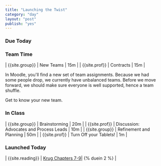 ```yaml
---
title: "Launching the Twist"
category: "day"
layout: "post"
publish: "yes"
---
```


### Due Today


### Team Time

| {{site.group}} | New Teams | 15m |
| {{site.prof}} | Contracts | 15m |

In Moodle, you'll find a new set of team assignments. Because we had some people drop, we currently have unbalanced teams. Before we move forward, we should make sure everyone is well supported, hence a team shuffle.

Get to know your new team.

### In Class

| {{site.group}} | Brainstorming | 20m |
| {{site.prof}} | Discussion: Advocates and Process Leads | 10m |
| {{site.group}} | Refinement and Planning | 50m |
| {{site.prof}} | Turn Off your Tablets! | 1m |

### Launched Today

| {{site.reading}} | [Krug Chapters 7-9]({{site.base}}/todo/ma7/)| {% duein 2 %} |